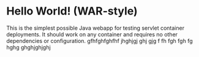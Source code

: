 Hello World! (WAR-style)
===============

This is the simplest possible Java webapp for testing servlet container deployments.  It should work on any container and requires no other dependencies or configuration. gfhfghfghfhf jhghjgj ghj gjg  f fh fgh fgh fg hghg ghghjghjghj
